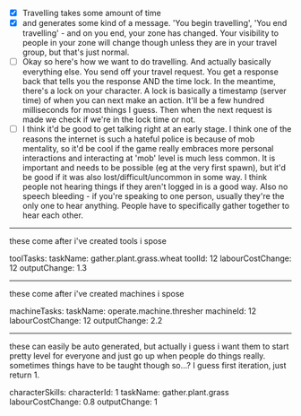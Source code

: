 - [x] Travelling takes some amount of time
- [x] and generates some kind of a message.
'You begin travelling', 'You end travelling' - and on you end, your zone has changed. Your visibility to people in your zone will change though unless they are in your travel group, but that's just normal.
- [ ] Okay so here's how we want to do travelling. And actually basically everything else. You send off your travel request. You get a response back that tells you the response AND the time lock. In the meantime, there's a lock on your character. A lock is basically a timestamp (server time) of when you can next make an action. It'll be a few hundred milliseconds for most things I guess. Then when the next request is made we check if we're in the lock time or not.
- [ ] I think it'd be good to get talking right at an early stage. I think one of the reasons the internet is such a hateful police is because of mob mentality, so it'd be cool if the game really embraces more personal interactions and interacting at 'mob' level is much less common. It is important and needs to be possible (eg at the very first spawn), but it'd be good if it was also lost/difficult/uncommon in some way. I think people not hearing things if they aren't logged in is a good way. Also no speech bleeding - if you're speaking to one person, usually they're the only one to hear anything. People have to specifically gather together to hear each other.

-----

these come after i've created tools i spose

toolTasks:
taskName: gather.plant.grass.wheat
toolId: 12
labourCostChange: 12
outputChange: 1.3

-----

these come after i've created machines i spose

machineTasks:
taskName: operate.machine.thresher
machineId: 12
labourCostChange: 12
outputChange: 2.2

-----

these can easily be auto generated, but actually i guess i want them to start pretty level for everyone and just go up when people do things really. sometimes things have to be taught though so...? I guess first iteration, just return 1.

characterSkills:
characterId: 1
taskName: gather.plant.grass
labourCostChange: 0.8
outputChange: 1